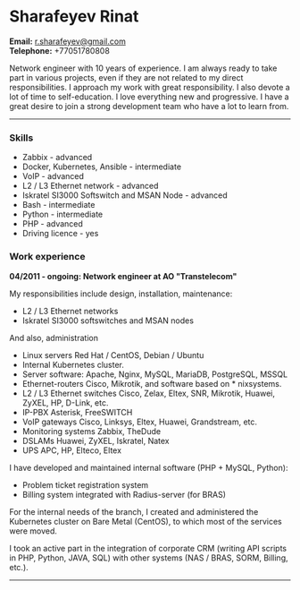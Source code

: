 # Sharafeyev Rinat

**Email:**		r.sharafeyev@gmail.com\
**Telephone:**		+77051780808  

Network engineer with 10 years of experience. I am always ready to take part in various projects, even if they are not related to my direct responsibilities. I approach my work with great responsibility. I also devote a lot of time to self-education. I love everything new and progressive. I have a great desire to join a strong development team who have a lot to learn from.
***

### Skills
+ Zabbix - advanced
+ Docker, Kubernetes, Ansible - intermediate
+ VoIP - advanced
+ L2 / L3 Ethernet network - advanced
+ Iskratel SI3000 Softswitch and MSAN Node - advanced
+ Bash - intermediate
+ Python - intermediate
+ PHP - advanced
+ Driving licence - yes

### Work experience
**04/2011 - ongoing: Network engineer at AO "Transtelecom"**  

My responsibilities include design, installation, maintenance:
* L2 / L3 Ethernet networks
* Iskratel SI3000 softswitches and MSAN nodes  

And also, administration
* Linux servers Red Hat / CentOS, Debian / Ubuntu
* Internal Kubernetes cluster.
* Server software: Apache, Nginx, MySQL, MariaDB, PostgreSQL, MSSQL
* Ethernet-routers Cisco, Mikrotik, and software based on * nixsystems.
* L2 / L3 Ethernet switches Cisco, Zelax, Eltex, SNR, Mikrotik, Huawei, ZyXEL, HP, D-Link, etc.
* IP-PBX Asterisk, FreeSWITCH
* VoIP gateways Cisco, Linksys, Eltex, Huawei, Grandstream, etc.
* Monitoring systems Zabbix, TheDude
* DSLAMs Huawei, ZyXEL, Iskratel, Natex
* UPS APC, HP, Elteco, Eltex  

I have developed and maintained internal software (PHP + MySQL, Python):
* Problem ticket registration system
* Billing system integrated with Radius-server (for BRAS)

For the internal needs of the branch, I created and administered the
Kubernetes cluster on Bare Metal (CentOS), to which most of the
services were moved.  

I took an active part in the integration of corporate CRM (writing API
scripts in PHP, Python, JAVA, SQL) with other systems (NAS / BRAS,
SORM, Billing, etc.).
***
